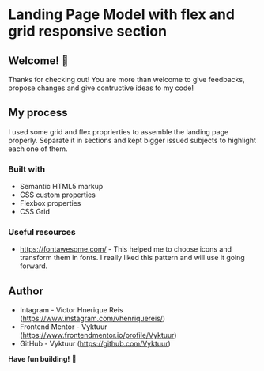 # Landing Page Model with flex and grid responsive section

## Welcome! 👋

Thanks for checking out! 
You are more than welcome to give feedbacks, propose changes and give contructive ideas to my code!

## My process

I used some grid and flex proprierties to assemble the landing page properly. 
Separate it in sections and kept bigger issued subjects to highlight each one of them. 

### Built with

- Semantic HTML5 markup
- CSS custom properties
- Flexbox properties
- CSS Grid 

### Useful resources

- https://fontawesome.com/ - This helped me to choose icons and transform them in fonts. I really liked this pattern and will use it going forward.

## Author

- Intagram - Victor Hnerique Reis (https://www.instagram.com/vhenriquereis/)
- Frontend Mentor - Vyktuur (https://www.frontendmentor.io/profile/Vyktuur)
- GitHub - Vyktuur (https://github.com/Vyktuur)

**Have fun building!** 🚀
